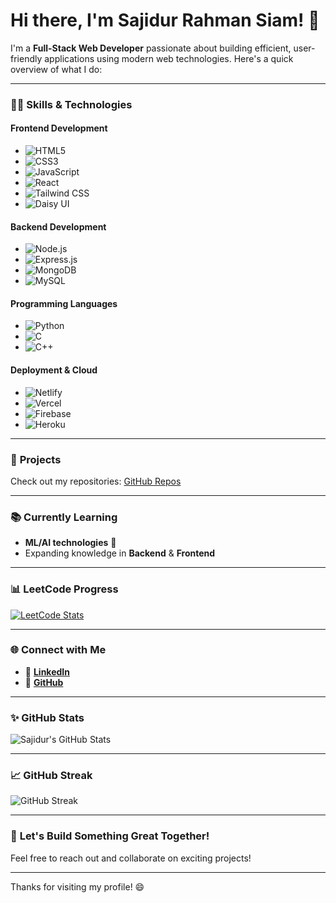 # Hi there, I'm **Sajidur Rahman Siam**! 👋

I'm a **Full-Stack Web Developer** passionate about building efficient, user-friendly applications using modern web technologies. Here's a quick overview of what I do:

---

### 🧑‍💻 **Skills & Technologies**

#### **Frontend Development**
- ![HTML5](https://img.shields.io/badge/HTML5-1E1E1E?style=flat&logo=html5&logoColor=white)
- ![CSS3](https://img.shields.io/badge/CSS3-1572B6?style=flat&logo=css3&logoColor=white)
- ![JavaScript](https://img.shields.io/badge/JavaScript-F7DF1E?style=flat&logo=javascript&logoColor=black)
- ![React](https://img.shields.io/badge/React-61DAFB?style=flat&logo=react&logoColor=black)
- ![Tailwind CSS](https://img.shields.io/badge/Tailwind%20CSS-06B6D4?style=flat&logo=tailwind-css&logoColor=white)
- ![Daisy UI](https://img.shields.io/badge/DaisyUI-1D4ED8?style=flat&logo=daisyui&logoColor=white)

#### **Backend Development**
- ![Node.js](https://img.shields.io/badge/Node.js-339933?style=flat&logo=node.js&logoColor=white)
- ![Express.js](https://img.shields.io/badge/Express.js-000000?style=flat&logo=express&logoColor=white)
- ![MongoDB](https://img.shields.io/badge/MongoDB-47A248?style=flat&logo=mongodb&logoColor=white)
- ![MySQL](https://img.shields.io/badge/MySQL-4479A1?style=flat&logo=mysql&logoColor=white)

#### **Programming Languages**
- ![Python](https://img.shields.io/badge/Python-3776AB?style=flat&logo=python&logoColor=white)
- ![C](https://img.shields.io/badge/C-00599C?style=flat&logo=c&logoColor=white)
- ![C++](https://img.shields.io/badge/C++-00599C?style=flat&logo=cplusplus&logoColor=white)

#### **Deployment & Cloud**
- ![Netlify](https://img.shields.io/badge/Netlify-00C7B7?style=flat&logo=netlify&logoColor=white)
- ![Vercel](https://img.shields.io/badge/Vercel-000000?style=flat&logo=vercel&logoColor=white)
- ![Firebase](https://img.shields.io/badge/Firebase-FFCA28?style=flat&logo=firebase&logoColor=black)
- ![Heroku](https://img.shields.io/badge/Heroku-430098?style=flat&logo=heroku&logoColor=white)

---

### 🚀 **Projects**
Check out my repositories: [GitHub Repos](https://github.com/SIAVAI)

---

### 📚 **Currently Learning**
- **ML/AI technologies** 🤖
- Expanding knowledge in **Backend** & **Frontend**

---

### 📊 **LeetCode Progress**
[![LeetCode Stats](https://leetcard.jacoblin.cool/Sajidursiam?theme=light)](https://leetcode.com/u/Sajidursiam)

---

### 🌐 **Connect with Me**
- 🔗 **[LinkedIn](https://www.linkedin.com/in/sajidur-rahman-siam-17870b310)**
- 🔗 **[GitHub](https://github.com/SIAVAI)**

---

### ✨ **GitHub Stats**
![Sajidur's GitHub Stats](https://github-readme-stats.vercel.app/api?username=SIAVAI&show_icons=true&theme=radical)


---

### 📈 **GitHub Streak**
![GitHub Streak](https://github-readme-streak-stats.herokuapp.com/?user=SIAVAI&theme=dark)

---

### 🎯 **Let's Build Something Great Together!**
Feel free to reach out and collaborate on exciting projects!

---

Thanks for visiting my profile! 😄
